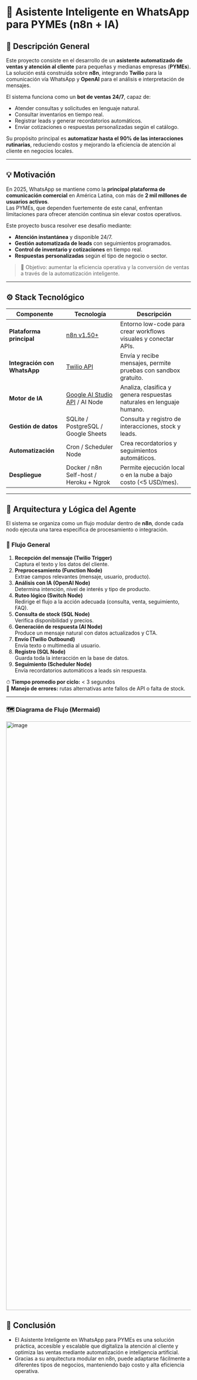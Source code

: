 # 🤖 Asistente Inteligente en WhatsApp para PYMEs (n8n + IA)

## 🧩 Descripción General
Este proyecto consiste en el desarrollo de un **asistente automatizado de ventas y atención al cliente** para pequeñas y medianas empresas (**PYMEs**).  
La solución está construida sobre **n8n**, integrando **Twilio** para la comunicación vía WhatsApp y **OpenAI** para el análisis e interpretación de mensajes.

El sistema funciona como un **bot de ventas 24/7**, capaz de:
- Atender consultas y solicitudes en lenguaje natural.  
- Consultar inventarios en tiempo real.  
- Registrar leads y generar recordatorios automáticos.  
- Enviar cotizaciones o respuestas personalizadas según el catálogo.  

Su propósito principal es **automatizar hasta el 90% de las interacciones rutinarias**, reduciendo costos y mejorando la eficiencia de atención al cliente en negocios locales.

---

## 💡 Motivación
En 2025, WhatsApp se mantiene como la **principal plataforma de comunicación comercial** en América Latina, con más de **2 mil millones de usuarios activos**.  
Las PYMEs, que dependen fuertemente de este canal, enfrentan limitaciones para ofrecer atención continua sin elevar costos operativos.

Este proyecto busca resolver ese desafío mediante:
- **Atención instantánea** y disponible 24/7.  
- **Gestión automatizada de leads** con seguimientos programados.  
- **Control de inventario y cotizaciones** en tiempo real.  
- **Respuestas personalizadas** según el tipo de negocio o sector.

> 🎯 Objetivo: aumentar la eficiencia operativa y la conversión de ventas a través de la automatización inteligente.

---

## ⚙️ Stack Tecnológico

| Componente | Tecnología | Descripción |
|-------------|-------------|--------------|
| **Plataforma principal** | [n8n v1.50+](https://n8n.io/) | Entorno low-code para crear workflows visuales y conectar APIs. |
| **Integración con WhatsApp** | [Twilio API](https://www.twilio.com/whatsapp) | Envía y recibe mensajes, permite pruebas con sandbox gratuito. |
| **Motor de IA** | [Google AI Studio API]([https://platform.openai.com/](https://aistudio.google.com/)) / AI Node | Analiza, clasifica y genera respuestas naturales en lenguaje humano. |
| **Gestión de datos** | SQLite / PostgreSQL / Google Sheets | Consulta y registro de interacciones, stock y leads. |
| **Automatización** | Cron / Scheduler Node | Crea recordatorios y seguimientos automáticos. |
| **Despliegue** | Docker / n8n Self-host / Heroku + Ngrok | Permite ejecución local o en la nube a bajo costo (<5 USD/mes). |

---

## 🧠 Arquitectura y Lógica del Agente

El sistema se organiza como un flujo modular dentro de **n8n**, donde cada nodo ejecuta una tarea específica de procesamiento o integración.  

### 🔄 Flujo General

1. **Recepción del mensaje (Twilio Trigger)**  
   Captura el texto y los datos del cliente.  
2. **Preprocesamiento (Function Node)**  
   Extrae campos relevantes (mensaje, usuario, producto).  
3. **Análisis con IA (OpenAI Node)**  
   Determina intención, nivel de interés y tipo de producto.  
4. **Ruteo lógico (Switch Node)**  
   Redirige el flujo a la acción adecuada (consulta, venta, seguimiento, FAQ).  
5. **Consulta de stock (SQL Node)**  
   Verifica disponibilidad y precios.  
6. **Generación de respuesta (AI Node)**  
   Produce un mensaje natural con datos actualizados y CTA.  
7. **Envío (Twilio Outbound)**  
   Envía texto o multimedia al usuario.  
8. **Registro (SQL Node)**  
   Guarda toda la interacción en la base de datos.  
9. **Seguimiento (Scheduler Node)**  
   Envía recordatorios automáticos a leads sin respuesta.

⏱ **Tiempo promedio por ciclo:** < 3 segundos  
🧩 **Manejo de errores:** rutas alternativas ante fallos de API o falta de stock.  

---

### 🗺 Diagrama de Flujo (Mermaid)
<img width="573" height="1600" alt="image" src="https://github.com/user-attachments/assets/d26012ae-3830-4914-94b4-6630921ec5c4" />

## 🧾 Conclusión

- El Asistente Inteligente en WhatsApp para PYMEs es una solución práctica, accesible y escalable que digitaliza la atención al cliente y optimiza las ventas mediante automatización e inteligencia artificial.
- Gracias a su arquitectura modular en n8n, puede adaptarse fácilmente a diferentes tipos de negocios, manteniendo bajo costo y alta eficiencia operativa.


